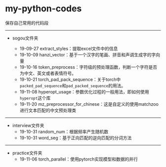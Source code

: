 # my-python-codes
保存自己常用的代码段

---

- sogou文件夹

	- 19-09-27 extract_styles：提取excel文件中的信息
	- 19-10-09 hanzi_vector：基于一个汉字的笔画、拼音和声调生成字的字向量
	- 19-10-16 token_preprocess：字符级的预处理函数，判断一个字符是否为中文、英文或者表情符号。
	- 19-10-21 torch_pad_pack_sequence：关于torch中`packed_pad_sequence`和`pad_packed_sequence`的用法。
	- 19-11-08  hyperopt_usage：参数优化过程的一般用法，即如何使用`hyperopt`这个库
	- 19-11-20 mz_preprocessor_for_chinese：这是自定义的使用matchzoo进行文本匹配的中文预处理类
	
	

---



- interview文件夹
  - 19-10-31 random_num：根据频率产生随机数
  - 19-10-31 word_seg：基于正向匹配的逆向匹配的分词方法



---



- practice文件夹
  - 19-11-06 torch_parallel：使用pytorch实现模型和数据的并行